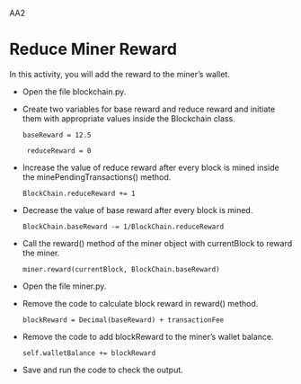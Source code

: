 AA2

Reduce Miner Reward
====================


In this activity, you will add the reward to the miner’s wallet.


* Open the file blockchain.py.


* Create two variables for base reward and reduce reward and initiate them with appropriate values inside the Blockchain class.


    `baseReward = 12.5`

    ` reduceReward = 0`


* Increase the value of reduce reward after every block is mined inside the minePendingTransactions() method.
	
    `BlockChain.reduceReward += 1`


* Decrease the value of base reward after every block is mined.


    `BlockChain.baseReward -= 1/BlockChain.reduceReward`


* Call the reward() method of the miner object with currentBlock to reward the miner.

    `miner.reward(currentBlock, BlockChain.baseReward)`


* Open the file miner.py.


* Remove the code to calculate block reward in reward() method.
	
    `blockReward = Decimal(baseReward) + transactionFee`


* Remove the code to add blockReward to the miner’s wallet balance.
	
    `self.walletBalance += blockReward`


* Save and run the code to check the output.